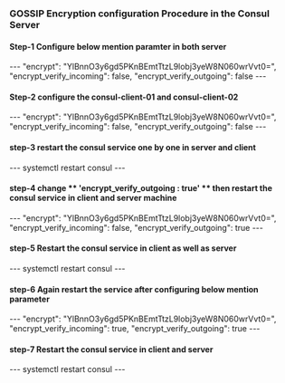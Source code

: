 <h3>GOSSIP Encryption configuration Procedure in the Consul Server</h3> 

<h4>Step-1 Configure below mention paramter in  both server </h4> 
  ---  
    "encrypt": "YlBnnO3y6gd5PKnBEmtTtzL9lobj3yeW8N060wrVvt0=",
    "encrypt_verify_incoming": false,
    "encrypt_verify_outgoing": false
  ---

<h4>Step-2 configure the consul-client-01 and consul-client-02 </h4>
  ---  
    "encrypt": "YlBnnO3y6gd5PKnBEmtTtzL9lobj3yeW8N060wrVvt0=",
    "encrypt_verify_incoming": false, 
    "encrypt_verify_outgoing": false
  --- 

<h4>step-3 restart the consul service one by one in server and client</h4>
  ---
     systemctl restart consul   
  ---

<h4>step-4 change ** 'encrypt_verify_outgoing : true' ** then restart the consul service in client and server machine </h4> 
  ---
    "encrypt": "YlBnnO3y6gd5PKnBEmtTtzL9lobj3yeW8N060wrVvt0=",
    "encrypt_verify_incoming": false, 
    "encrypt_verify_outgoing": true
  ---

<h4>step-5 Restart the consul service in client as well as server</h4> 
  ---
    systemctl restart consul
  ---

<h4>step-6 Again restart the service after configuring below mention parameter</h4>
 ---
     "encrypt": "YlBnnO3y6gd5PKnBEmtTtzL9lobj3yeW8N060wrVvt0=",
     "encrypt_verify_incoming": true, 
     "encrypt_verify_outgoing": true
 ---

<h4>step-7  Restart the consul service in client and server</h4> 
 ---
    systemctl restart consul
 ---



